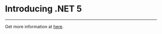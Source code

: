# Introducing .NET 5

<hr/>

Get more information at [here](https://devblogs.microsoft.com/dotnet/introducing-net-5/).